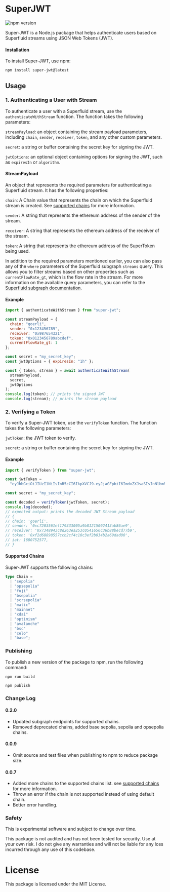 # SuperJWT

![npm version](https://img.shields.io/badge/npm-0.2.0-brightgreen)

Super-JWT is a Node.js package that helps authenticate users based on Superfluid streams using JSON Web Tokens (JWT).

#### Installation

To install Super-JWT, use npm:

```shell
npm install super-jwt@latest
```

## Usage

### 1. Authenticating a User with Stream

To authenticate a user with a Superfluid stream, use the `authenticateWithStream` function. The function takes the following parameters:

`streamPayload`: an object containing the stream payload parameters, including `chain`, `sender`, `receiver`, `token`, and any other custom parameters.

`secret`: a string or buffer containing the secret key for signing the JWT.

`jwtOptions`: an optional object containing options for signing the JWT, such as `expiresIn` or `algorithm`.

#### StreamPayload

An object that represents the required parameters for authenticating a Superfluid stream. It has the following properties:

`chain`: A Chain value that represents the chain on which the Superfluid stream is created. See [supported chains](#supported-chains) for more information.

`sender`: A string that represents the ethereum address of the sender of the stream.

`receiver`: A string that represents the ethereum address of the receiver of the stream.

`token`: A string that represents the ethereum address of the SuperToken being used.

In addition to the required parameters mentioned earlier, you can also pass any of the `where` parameters of the Superfluid subgraph `streams` query. This allows you to filter streams based on other properties such as `currentFlowRate_gt`, which is the flow rate in the stream. For more information on the available query parameters, you can refer to the [Superfluid subgraph documentation](https://thegraph.com/hosted-service/subgraph/superfluid-finance/protocol-v1-goerli).

#### Example

```javascript
import { authenticateWithStream } from "super-jwt";

const streamPayload = {
  chain: "goerli",
  sender: "0x123456789",
  receiver: "0x987654321",
  token: "0x0123456789abcdef",
  currentFlowRate_gt: 1
};

const secret = "my_secret_key";
const jwtOptions = { expiresIn: "1h" };

const { token, stream } = await authenticateWithStream(
  streamPayload,
  secret,
  jwtOptions
);
console.log(token); // prints the signed JWT
console.log(stream); // prints the stream payload
```

### 2. Verifying a Token

To verify a Super-JWT token, use the `verifyToken` function. The function takes the following parameters:

`jwtToken`: the JWT token to verify.

`secret`: a string or buffer containing the secret key for signing the JWT.

#### Example

```javascript
import { verifyToken } from "super-jwt";

const jwtToken =
  "eyJhbGciOiJIUzI1NiIsInR5cCI6IkpXVCJ9.eyJjaGFpbiI6ImdvZXJsaSIsInNlbmRlciI6IjB4MTIzNDU2Nzg5IiwicmVjZWl2ZXIiOiIweDk4NzY1NDMyMSIsInRva2VuIjoiMHgwMTIzNDU2Nzg5YWJjZGVmIiwiaWF0IjoxNTE2MjM5MDIyfQ.LCeBCiVpKZYtb-GwzGMCQ44hOy1iym_sWmYdOgH0bFs";

const secret = "my_secret_key";

const decoded = verifyToken(jwtToken, secret);
console.log(decoded);
// expected output: prints the decoded JWT Stream payload
// {
// chain: 'goerli',
// sender: '0xc7203561ef179333005a9b81215092413ab86ae9',
// receiver: '0x7348943c8d263ea253c0541656c36b88becd77b9',
// token: '0xf2d68898557ccb2cf4c10c3ef2b034b2a69dad00',
// iat: 1680752577,
// }
```

#### Supported Chains

Super-JWT supports the following chains:

```ts
type Chain =
  | "sepolia"
  | "opsepolia"
  | "fuji"
  | "bsepolia"
  | "scrsepolia"
  | "matic"
  | "mainnet"
  | "xdai"
  | "optimism"
  | "avalanche"
  | "bsc"
  | "celo"
  | "base";
```

### Publishing

To publish a new version of the package to npm, run the following command:

```shell
npm run build

npm publish
```

### Change Log

#### 0.2.0

- Updated subgraph endpoints for supported chains.
- Removed deprecated chains, added base sepolia, sepolia and opsepolia chains.

#### 0.0.9

- Omit source and test files when publishing to npm to reduce package size.

#### 0.0.7

- Added more chains to the supported chains list. see [supported chains](#supported-chains) for more information.
- Throw an error if the chain is not supported instead of using default chain.
- Better error handling.

### Safety

This is experimental software and subject to change over time.

This package is not audited and has not been tested for security. Use at your own risk.
I do not give any warranties and will not be liable for any loss incurred through any use of this codebase.

# License

This package is licensed under the MIT License.
